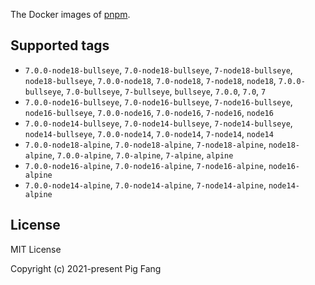 The Docker images of [pnpm](https://pnpm.io).

## Supported tags

- `7.0.0-node18-bullseye`, `7.0-node18-bullseye`, `7-node18-bullseye`, `node18-bullseye`, `7.0.0-node18`, `7.0-node18`, `7-node18`, `node18`, `7.0.0-bullseye`, `7.0-bullseye`, `7-bullseye`, `bullseye`, `7.0.0`, `7.0`, `7`
- `7.0.0-node16-bullseye`, `7.0-node16-bullseye`, `7-node16-bullseye`, `node16-bullseye`, `7.0.0-node16`, `7.0-node16`, `7-node16`, `node16`
- `7.0.0-node14-bullseye`, `7.0-node14-bullseye`, `7-node14-bullseye`, `node14-bullseye`, `7.0.0-node14`, `7.0-node14`, `7-node14`, `node14`
- `7.0.0-node18-alpine`, `7.0-node18-alpine`, `7-node18-alpine`, `node18-alpine`, `7.0.0-alpine`, `7.0-alpine`, `7-alpine`, `alpine`
- `7.0.0-node16-alpine`, `7.0-node16-alpine`, `7-node16-alpine`, `node16-alpine`
- `7.0.0-node14-alpine`, `7.0-node14-alpine`, `7-node14-alpine`, `node14-alpine`

## License

MIT License

Copyright (c) 2021-present Pig Fang
